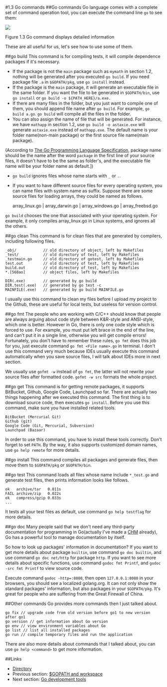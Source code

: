 #1.3 Go commands
##Go commands
Go language comes with a complete set of command operation tool, you can execute the command line `go` to see them:

![](images/1.3.go.png?raw=true)

Figure 1.3 Go command displays detailed information

These are all useful for us, let's see how to use some of them.

##go build
This command is for compiling tests, it will compile dependence packages if it's necessary.

- If the package is not the `main` package such as `mymath` in section 1.2, nothing will be generated after you executed `go build`. If you need package file `.a` in `$GOPATH/pkg`, use `go install` instead.
- If the package is the `main` package, it will generate an executable file in the same folder. If you want the file to be generated in `$GOPATH/bin`, use `go install` or `go build -o ${PATH_HERE}/a.exe.`
- If there are many files in the folder, but you just want to compile one of them, you should append file name after `go build`. For example, `go build a.go`. `go build` will compile all the files in the folder.
- You can also assign the name of file that will be generated. For instance, we have `mathapp` in section 1.2, use `go build -o astaxie.exe` will generate `astaxie.exe` instead of `mathapp.exe`. The default name is your folder name(non-main package) or the first source file name(main package).

(According to [The Go Programming Language Specification](https://golang.org/ref/spec), package name should be the name after the word `package` in the first line of your source files, it doesn't have to be the same as folder's, and the executable file name will be your folder name as default.]) 

- `go build` ignores files whose name starts with `_` or `.`.
- If you want to have different source files for every operating system, you can name files with system name as suffix. Suppose there are some source files for loading arrays, they could be named as follows.
	
	array_linux.go | array_darwin.go | array_windows.go | array_freebsd.go
	
`go build` chooses the one that associated with your operating system. For example, it only compiles array_linux.go in Linux systems, and ignores all the others.

##go clean
This command is for clean files that are generated by compilers, including following files. 
	
	_obj/            // old directory of object, left by Makefiles
	_test/           // old directory of test, left by Makefiles
	_testmain.go     // old directory of gotest, left by Makefiles
	test.out         // old directory of test, left by Makefiles
	build.out        // old directory of test, left by Makefiles
	*.[568ao]        // object files, left by Makefiles

	DIR(.exe)        // generated by go build
	DIR.test(.exe)   // generated by go test -c
	MAINFILE(.exe)   // generated by go build MAINFILE.go
	
I usually use this command to clean my files before I upload my project to the Github, these are useful for local tests, but useless for version control.

##go fmt
The people who are working with C/C++ should know that people are always arguing about code style between K&R-style and ANSI-style, which one is better. However in Go, there is only one code style which is forced to use. For example, you must put left brace in the end of the line, and can't put it in a single line, otherwise you will get compile errors! Fortunately, you don't have to remember these rules, `go fmt` does this job for you, just execute command `go fmt <File name>.go` in terminal. I don't use this command very much because IDEs usually execute this command automatically when you save source files, I will talk about IDEs more in next section.

We usually use `gofmt -w` instead of `go fmt`, the latter will not rewrite your source files after formatted code. `gofmt -w src` formats the whole project.

##go get
This command is for getting remote packages, it supports BitBucket, Github, Google Code, Launchpad so far. There are actually two things happening after we executed this command. The first thing is to download source code, then executes `go install`. Before you use this command, make sure you have installed related tools.

	BitBucket (Mercurial Git)
	Github (git)
	Google Code (Git, Mercurial, Subversion)
	Launchpad (Bazaar)
	
In order to use this command, you have to install these tools correctly. Don't forget to set `PATH`. By the way, it also supports customized domain names, use `go help remote` for more details.

##go install
This command compiles all packages and generate files, then move them to `$GOPATH/pkg` or `$GOPATH/bin`.

##go test
This command loads all files whose name include `*_test.go` and generate test files, then prints information looks like follows.

	ok   archive/tar   0.011s
	FAIL archive/zip   0.022s
	ok   compress/gzip 0.033s
	...
	
It tests all your test files as default, use command `go help testflag` for more details.

##go doc
Many people said that we don't need any third-party documentation for programming in Go(actually I've made a [CHM](https://github.com/astaxie/godoc) already), Go has a powerful tool to manage documentation by itself.

So how to look up packages' information in documentation? If you want to get more details about package `builtin`, use command `go doc builtin`, and use command `go doc net/http` for package `http`. If you want to see more details about specific functions, use command `godoc fmt Printf`, and `godoc -src fmt Printf` to view source code.

Execute command `godoc -http=:8080`, then open `127.0.0.1:8080` in your browsers, you should see a localized golang.org. It can not only show the standard packages' information, but also packages in your `$GOPATH/pkg`. It's great for people who are suffering from the Great Firewall of China.

##Other commands
Go provides more commands then I just talked about.

	go fix // upgrade code from old version before go1 to new version after go1
	go version // get information about Go version
	go env // view environment variables about Go
	go list // list all installed packages
	go run // compile temporary files and run the application
	
There are also more details about commands that I talked about, you can use `go help <command>` to get more information.

##Links
- [Directory](preface.md)
- Previous section: [$GOPATH and workspace](01.2.md)
- Next section: [Go development tools](01.4.md)
